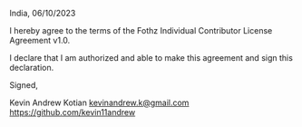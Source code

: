 India, 06/10/2023

I hereby agree to the terms of the Fothz Individual Contributor License
Agreement v1.0.

I declare that I am authorized and able to make this agreement and sign this
declaration.

Signed,

Kevin Andrew Kotian kevinandrew.k@gmail.com https://github.com/kevin11andrew
